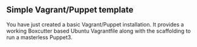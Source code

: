 Simple Vagrant/Puppet template
------------------------------

You have just created a basic Vagrant/Puppet installation. It provides
a working Boxcutter based Ubuntu Vagrantfile along with the
scaffolding to run a masterless Puppet3.
